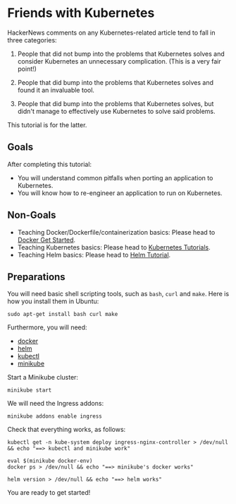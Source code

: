 # Friends with Kubernetes

HackerNews comments on any Kubernetes-related article tend to fall in three categories:

1. People that did not bump into the problems that Kubernetes solves and consider Kubernetes an unnecessary complication. (This is a very fair point!)

2. People that did bump into the problems that Kubernetes solves and found it an invaluable tool.

3. People that did bump into the problems that Kubernetes solves, but didn't manage to effectively use Kubernetes to solve said problems.

This tutorial is for the latter.

## Goals

After completing this tutorial:

* You will understand common pitfalls when porting an application to Kubernetes.
* You will know how to re-engineer an application to run on Kubernetes.

## Non-Goals

* Teaching Docker/Dockerfile/containerization basics: Please head to [Docker Get Started](https://docs.docker.com/get-started/).
* Teaching Kubernetes basics: Please head to [Kubernetes Tutorials](https://kubernetes.io/docs/tutorials/).
* Teaching Helm basics: Please head to [Helm Tutorial](https://helm.sh/docs/intro/).


## Preparations

You will need basic shell scripting tools, such as `bash`, `curl` and `make`. Here is how you install them in Ubuntu:

```
sudo apt-get install bash curl make
```

Furthermore, you will need:

* [docker](https://docs.docker.com/get-docker/)
* [helm](https://helm.sh/docs/intro/install/)
* [kubectl](https://kubernetes.io/docs/tasks/tools/install-kubectl/)
* [minikube](https://kubernetes.io/docs/tasks/tools/install-minikube/)

Start a Minikube cluster:

```
minikube start
```

We will need the Ingress addons:

```
minikube addons enable ingress
```

Check that everything works, as follows:

```
kubectl get -n kube-system deploy ingress-nginx-controller > /dev/null && echo "==> kubectl and minikube work"

eval $(minikube docker-env)
docker ps > /dev/null && echo "==> minikube's docker works"

helm version > /dev/null && echo "==> helm works"
```

You are ready to get started!

